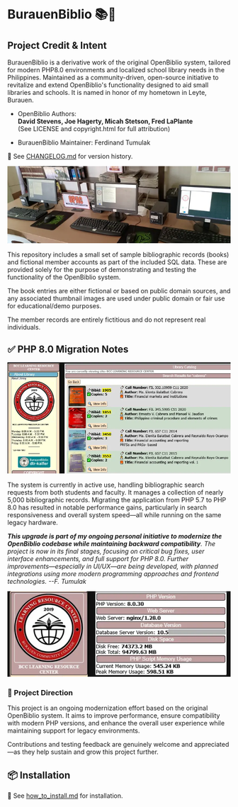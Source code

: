 # BurauenBiblio 📚🌴

## Project Credit & Intent

BurauenBiblio is a derivative work of the original OpenBiblio system, tailored for modern PHP8.0 environments and localized school library needs in the Philippines.
Maintained as a community-driven, open-source initiative to revitalize and extend OpenBiblio's functionality designed to aid small libraries and schools.
It is named in honor of my hometown in Leyte, Burauen.

- OpenBiblio Authors:  
  **David Stevens, Joe Hagerty, Micah Stetson, Fred LaPlante**  
  (See LICENSE and copyright.html for full attribution)

- BurauenBiblio Maintainer: Ferdinand Tumulak 

📌 See [CHANGELOG.md](./CHANGELOG.md) for version history.

![Homepage](./readme_assets/opac_system2.webp "OpenBiblio Homepage")

This repository includes a small set of sample bibliographic records (books) and fictional member accounts as part of the included SQL data.
These are provided solely for the purpose of demonstrating and testing the functionality of the OpenBiblio system.

The book entries are either fictional or based on public domain sources, and any associated thumbnail images are used under public domain or fair use for educational/demo purposes.

The member records are entirely fictitious and do not represent real individuals.

## ✅ PHP 8.0 Migration Notes

![Homepage](./readme_assets/actual_use_case_2.webp "OpenBiblio Homepage")

The system is currently in active use, handling bibliographic search requests from both students and faculty. It manages a collection of nearly 5,000 bibliographic records. Migrating the application from PHP 5.7 to PHP 8.0 has resulted in notable performance gains, particularly in search responsiveness and overall system speed—all while running on the same legacy hardware.

***This upgrade is part of my ongoing personal initiative to modernize the OpenBiblio codebase while maintaining backward compatibility**. The project is now in its final stages, focusing on critical bug fixes, user interface enhancements, and full support for PHP 8.0. Further improvements—especially in UI/UX—are being developed, with planned integrations using more modern programming approaches and frontend technologies. --F. Tumulak*

![Homepage](./readme_assets/actual_use_case.webp "OpenBiblio Homepage")

### 🙌 Project Direction

This project is an ongoing modernization effort based on the original OpenBiblio system. It aims to improve performance, ensure compatibility with modern PHP versions, and enhance the overall user experience while maintaining support for legacy environments.

Contributions and testing feedback are genuinely welcome and appreciated—as they help sustain and grow this project further.

## 📦 Installation

📌 See [how_to_install.md](./how_to_install.md) for installation.
